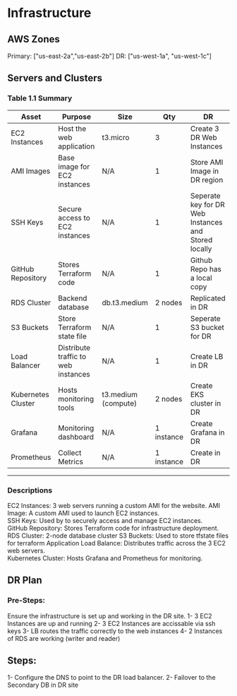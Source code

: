 # Infrastructure

## AWS Zones
Primary: ["us-east-2a","us-east-2b"]
DR: ["us-west-1a", "us-west-1c"]

## Servers and Clusters

### Table 1.1 Summary
| Asset              | Purpose                             | Size                | Qty        | DR                                                   |
|--------------------|-------------------------------------|---------------------|------------|------------------------------------------------------|
| EC2 Instances      | Host the web application            | t3.micro            | 3          | Create 3 DR Web Instances                            |
| AMI Images         | Base image for EC2 instances        | N/A                 | 1          | Store AMI Image in DR region                         |
| SSH Keys           | Secure access to EC2 instances      | N/A                 | 1          | Seperate key for DR Web Instances and Stored locally |
| GitHub Repository  | Stores Terraform code               | N/A                 | 1          | Github Repo has a local copy                         |
| RDS Cluster        | Backend database                    | db.t3.medium        | 2 nodes    | Replicated in DR                                     |
| S3 Buckets         | Store Terraform state file          | N/A                 | 1          | Seperate S3 bucket for DR                            |
| Load Balancer      | Distribute traffic to web instances | N/A                 | 1          | Create LB in DR                                      |
| Kubernetes Cluster | Hosts monitoring tools              | t3.medium (compute) | 2 nodes    | Create EKS cluster in DR                             |
| Grafana            | Monitoring dashboard                | N/A                 | 1 instance | Create Grafana in DR                                 |
| Prometheus         | Collect Metrics                     | N/A                 | 1 instance | Create in DR                                         |

---

### Descriptions
EC2 Instances: 3 web servers running a custom AMI for the website. 
AMI Image: A custom AMI used to launch EC2 instances.                    
SSH Keys: Used by to securely access and manage EC2 instances.                 
GitHub Repository: Stores Terraform code for infrastructure deployment.                           
RDS Cluster: 2-node database cluster 
S3 Buckets: Used to store tfstate files for terraform
Application Load Balance: Distributes traffic across the 3 EC2 web servers.                              
Kubernetes Cluster: Hosts Grafana and Prometheus for monitoring.                                   

## DR Plan
### Pre-Steps:
Ensure the infrastructure is set up and working in the DR site.
1- 3 EC2 Instances are up and running
2- 3 EC2 Instances are accissable via ssh keys
3- LB routes the traffic correctly to the web instances
4- 2 Instances of RDS are working (writer and reader) 


## Steps:
1- Configure the DNS to point to the DR load balancer. 
2- Failover to the Secondary DB in DR site
